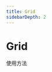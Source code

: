 ```yaml
---
title: Grid
sidebarDepth: 2
---
```

# Grid

使用方法

<ClientOnly>
  <grid-demo-1/>
  <grid-demo-2/>
  <grid-demo-3/>
</ClientOnly>